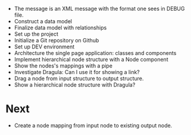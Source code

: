- The message is an XML message with the format one sees in DEBUG file.
- Construct a data model
- Finalize data model with relationships
- Set up the project
- Initialize a Git repository on Github
- Set up DEV environment
- Architecture the single page application: classes and components
- Implement hierarchical node structure with a Node component
- Show the nodes's mappings with a pipe
- Investigate Dragula: Can I use it for showing a link?
- Drag a node from input structure to output structure.
- Show a hierarchical node structure with Dragula?

# Next
* Create a node mapping from input node to existing output node.